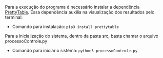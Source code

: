 Para a execução do programa é necessário instalar a dependência [PrettyTable](https://pypi.org/project/prettytable/).
Essa dependência auxilia na visualização dos resultados pelo terminal:

- Comando para instalação: `pip3 install prettytable`

Para a inicialização do sistema, dentro da pasta src, basta chamar o arquivo processoControle.py
- Comando para iniciar o sistema: `python3 processoControle.py`